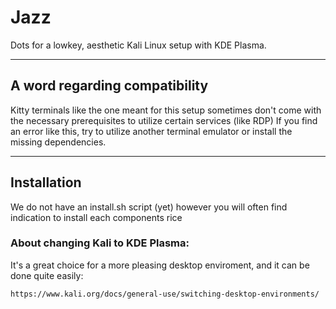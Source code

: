 # Jazz
Dots for a lowkey, aesthetic Kali Linux setup with KDE Plasma.

---
## A word regarding compatibility
Kitty terminals like the one meant for this setup sometimes don't come with the necessary prerequisites to utilize certain services (like RDP)
If you find an error like this, try to utilize another terminal emulator or install the missing dependencies.

---
## Installation
We do not have an install.sh script (yet) however you will often find indication to install each components rice

### About changing Kali to KDE Plasma:
It's a great choice for a more pleasing desktop enviroment, and it can be done quite easily:

``` url
https://www.kali.org/docs/general-use/switching-desktop-environments/
```
